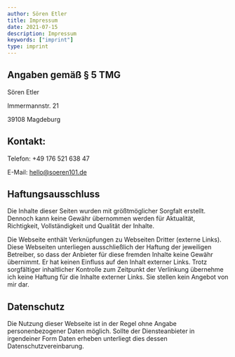 ```yaml
---
author: Sören Etler
title: Impressum
date: 2021-07-15
description: Impressum
keywords: ["imprint"]
type: imprint
---
```


## Angaben gemäß § 5 TMG

Sören Etler

Immermannstr. 21

39108 Magdeburg

## Kontakt:
Telefon: +49 176 521 638 47

E-Mail: hello@soeren101.de

## Haftungsausschluss

Die Inhalte dieser Seiten wurden mit größtmöglicher Sorgfalt erstellt. Dennoch kann keine Gewähr übernommen werden für Aktualität, Richtigkeit, Vollständigkeit und Qualität der Inhalte.

Die Webseite enthält Verknüpfungen zu Webseiten Dritter (externe Links). Diese Webseiten unterliegen ausschließlich der Haftung der jeweiligen Betreiber, so dass der Anbieter für diese fremden Inhalte keine Gewähr übernimmt. Er hat keinen Einfluss auf den Inhalt externer Links. Trotz sorgfältiger inhaltlicher Kontrolle zum Zeitpunkt der Verlinkung übernehme ich keine Haftung für die Inhalte externer Links. Sie stellen kein Angebot von mir dar.

## Datenschutz
Die Nutzung dieser Webseite ist in der Regel ohne Angabe personenbezogener Daten möglich. Sollte der Diensteanbieter in irgendeiner Form Daten erheben unterliegt dies dessen Datenschutzvereinbarung.
